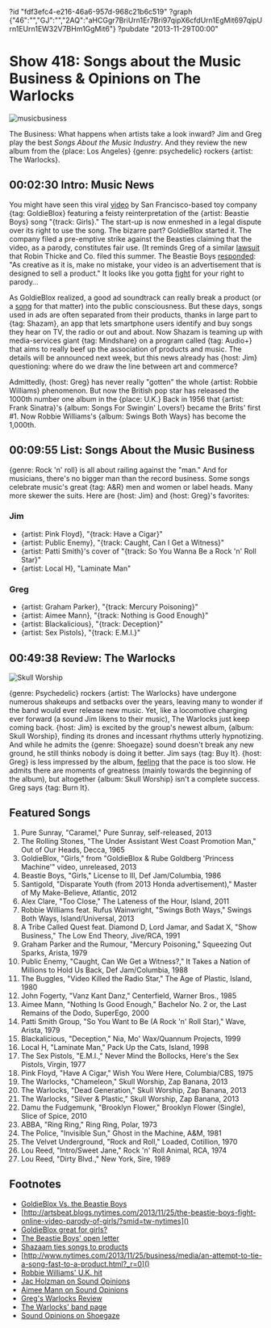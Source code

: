 ?id "fdf3efc4-e216-46a6-957d-968c21b6c519"
?graph {"46":"","GJ":"","2AQ":"aHCGgr7BriUrn1Er7Bri97qipX6cfdUrn1EgMit697qipUrn1EUrn1EW32V7BHm1GgMit6"}
?pubdate "2013-11-29T00:00"

# Show 418: Songs about the Music Business & Opinions on The Warlocks

![musicbusiness](https://static.soundopinions.org/images/2013/musicbusiness.jpg)

The Business: What happens when artists take a look inward? Jim and Greg play the best *Songs About the Music Industry*. And they review the new album from the {place: Los Angeles} {genre: psychedelic} rockers {artist: The Warlocks}.

## 00:02:30 Intro: Music News
You might have seen this viral [video](http://www.youtube.com/watch?v=D12UMVA7Ztw) by San Francisco-based toy company {tag: GoldieBlox} featuring a feisty reinterpretation of the  {artist: Beastie Boys} song "{track: Girls}." The start-up is now enmeshed in a legal dispute over its right to use the song. The bizarre part? GoldieBlox started it. The company filed a pre-emptive strike against the Beasties claiming that the video, as a parody, constitutes fair use. (It reminds Greg of a similar [lawsuit](http://marquee.blogs.cnn.com/2013/08/16/robin-thicke-pharell-and-t-i-sue-over-blurred-lines/) that Robin Thicke and Co. filed this summer. The Beastie Boys [responded](http://music-mix.ew.com/2013/11/25/beastie-boys-respond-to-goldieblox-lawsuit-with-open-letter/): "As creative as it is, make no mistake, your video is an advertisement that is designed to sell a product." It looks like you gotta [fight](http://www.youtube.com/watch?v=eBShN8qT4lk) for your right to parody…
 
As GoldieBlox realized, a good ad soundtrack can really break a product (or a [song](http://www.youtube.com/watch?v=BIOW9fLT9eY) for that matter) into the public consciousness. But these days, songs used in ads are often separated from their products, thanks in large part to {tag: Shazam}, an app that lets smartphone users identify and buy songs they hear on TV, the radio or out and about. Now Shazam is teaming up with media-services giant {tag: Mindshare} on a program called {tag: Audio+} that aims to really beef up the association of products and music. The details will be announced next week, but this news already has {host: Jim} questioning: where do we draw the line between art and commerce?

Admittedly, {host: Greg} has never really "gotten" the whole {artist: Robbie Williams} phenomenon. But now the British pop star has released the 1000th number one album in the {place: U.K.} Back in 1956 that {artist: Frank Sinatra}'s {album: Songs For Swingin' Lovers!} became the Brits' first #1. Now Robbie Williams's {album: Swings Both Ways} has become the 1,000th. 

## 00:09:55 List: Songs About the Music Business
{genre: Rock 'n' roll} is all about railing against the "man." And for musicians, there's no bigger man than the record business. Some songs celebrate music's great {tag: A&R} men and women or label heads. Many more skewer the suits. Here are {host: Jim} and {host: Greg}'s favorites:

### Jim
- {artist: Pink Floyd}, "{track: Have a Cigar}"
- {artist: Public Enemy}, "{track: Caught, Can I Get a Witness}"
- {artist: Patti Smith}'s cover of  "{track: So You Wanna Be a Rock 'n' Roll Star}"
- {artist: Local H}, "Laminate Man"

### Greg	
- {artist: Graham Parker}, "{track: Mercury Poisoning}"
- {artist: Aimee Mann}, "{track: Nothing is Good Enough}"
- {artist: Blackalicious}, "{track: Deception}"
- {artist: Sex Pistols}, "{track: E.M.I.}"

## 00:49:38 Review: The Warlocks
![Skull Worship](https://static.soundopinions.org/assets/418/2AQ0.jpg)

{genre: Psychedelic} rockers {artist: The Warlocks} have undergone numerous shakeups and setbacks over the years, leaving many to wonder if the band would ever release new music. Yet, like a locomotive charging ever forward (a sound Jim likens to their music), The Warlocks just keep coming back. {host: Jim} is excited by the group's newest album, {album: Skull Worship}, finding its drones and incessant rhythms utterly hypnotizing. And while he admits the {genre: Shoegaze} sound doesn't break any new ground, he still thinks nobody is doing it better. Jim says {tag: Buy It}. {host: Greg} is less impressed by the album, [feeling](http://articles.chicagotribune.com/2013-11-26/entertainment/chi-warlocks-album-review-20131126_1_bobby-hecksher-warlocks-guitars) that the pace is too slow. He admits there are moments of greatness (mainly towards the beginning of the album), but altogether {album: Skull Worship} isn't a complete success. Greg says {tag: Burn It}.

## Featured Songs

1. Pure Sunray, "Caramel," Pure Sunray, self-released, 2013
1. The Rolling Stones, "The Under Assistant West Coast Promotion Man," Out of Our Heads, Decca, 1965
1. GoldieBlox, "Girls," from "GoldieBlox & Rube Goldberg 'Princess Machine'" video, unreleased, 2013
1. Beastie Boys, "Girls," License to Ill, Def Jam/Columbia, 1986
1. Santigold, "Disparate Youth (from 2013 Honda advertisement)," Master of My Make-Believe, Atlantic, 2012
1. Alex Clare, "Too Close," The Lateness of the Hour, Island, 2011
1. Robbie Williams feat. Rufus Wainwright, "Swings Both Ways," Swings Both Ways, Island/Universal, 2013
1. A Tribe Called Quest feat. Diamond D, Lord Jamar, and Sadat X, "Show Business," The Low End Theory, Jive/RCA, 1991
1. Graham Parker and the Rumour, "Mercury Poisoning," Squeezing Out Sparks, Arista, 1979
1. Public Enemy, "Caught, Can We Get a Witness?," It Takes a Nation of Millions to Hold Us Back, Def Jam/Columbia, 1988
1. The Buggles, "Video Killed the Radio Star," The Age of Plastic, Island, 1980
1. John Fogerty, "Vanz Kant Danz," Centerfield, Warner Bros., 1985
1. Aimee Mann, "Nothing Is Good Enough," Bachelor No. 2 or, the Last Remains of the Dodo, SuperEgo, 2000
1. Patti Smith Group, "So You Want to Be (A Rock 'n' Roll Star)," Wave, Arista, 1979
1. Blackalicious, "Deception," Nia, Mo' Wax/Quannum Projects, 1999
1. Local H, "Laminate Man," Pack Up the Cats, Island, 1998
1. The Sex Pistols, "E.M.I.," Never Mind the Bollocks, Here's the Sex Pistols, Virgin, 1977
1. Pink Floyd, "Have A Cigar," Wish You Were Here, Columbia/CBS, 1975
1. The Warlocks, "Chameleon," Skull Worship, Zap Banana, 2013
1. The Warlocks, "Dead Generation," Skull Worship, Zap Banana, 2013
1. The Warlocks, "Silver & Plastic," Skull Worship, Zap Banana, 2013
1. Damu the Fudgemunk, "Brooklyn Flower," Brooklyn Flower (Single), Slice of Spice, 2010
1. ABBA, "Ring Ring," Ring Ring, Polar, 1973
1. The Police, "Invisible Sun," Ghost in the Machine, A&M, 1981
1. The Velvet Underground, "Rock and Roll," Loaded, Cotillion, 1970
1. Lou Reed, "Intro/Sweet Jane," Rock 'n' Roll Animal, RCA, 1974
1. Lou Reed, "Dirty Blvd.," New York, Sire, 1989


## Footnotes
- [GoldieBlox Vs. the Beastie Boys]()
- [http://artsbeat.blogs.nytimes.com/2013/11/25/the-beastie-boys-fight-online-video-parody-of-girls/?smid=tw-nytimes]()
- [GoldieBlox great for girls?](http://www.slate.com/blogs/xx_factor/2013/11/26/goldieblox_disrupting_the_pink_aisle_or_just_selling_toys.html)
- [The Beastie Boys' open letter](http://music-mix.ew.com/2013/11/25/beastie-boys-respond-to-goldieblox-lawsuit-with-open-letter/)
- [Shazaam ties songs to products]()
- [http://www.nytimes.com/2013/11/25/business/media/an-attempt-to-tie-a-song-fast-to-a-product.html?_r=0]()
- [Robbie Williams' U.K. hit](http://www.bbc.co.uk/news/entertainment-arts-25079172)
- [Jac Holzman on Sound Opinions](http://dev.soundopinions.org/show/275)
- [Aimee Mann on Sound Opinions](http://dev.soundopinions.org/show/372)
- [Greg's Warlocks Review](http://www.chicagotribune.com/entertainment/music/turnitup/chi-warlocks-album-review-20131126,0,3824099.column?track=rss)
- [The Warlocks' band page](http://www.thewarlocks.com/news.php)
- [Sound Opinions on Shoegaze](http://dev.soundopinions.org/show/371)
